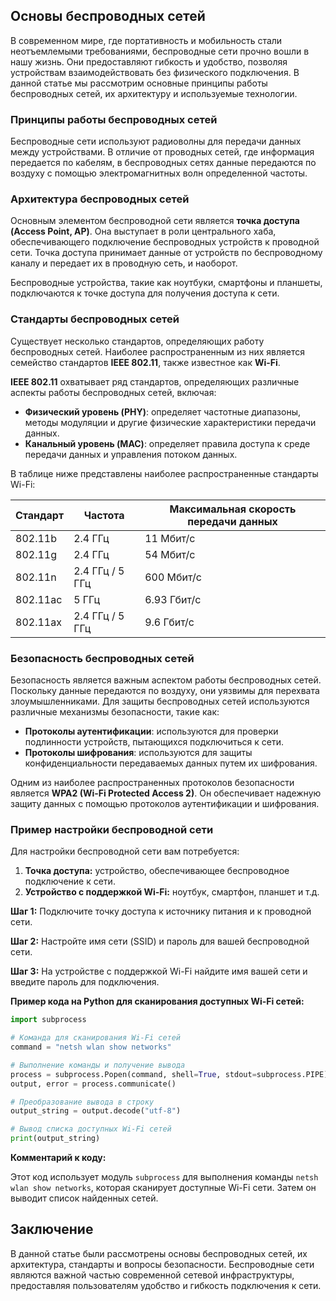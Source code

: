 ## Основы беспроводных сетей

В современном мире, где портативность и мобильность стали неотъемлемыми требованиями, беспроводные сети прочно вошли в нашу жизнь. Они предоставляют гибкость и удобство, позволяя устройствам взаимодействовать без физического подключения. В данной статье мы рассмотрим основные принципы работы беспроводных сетей, их архитектуру и используемые технологии.

### Принципы работы беспроводных сетей

Беспроводные сети используют радиоволны для передачи данных между устройствами. В отличие от проводных сетей, где информация передается по кабелям, в беспроводных сетях данные передаются по воздуху с помощью электромагнитных волн определенной частоты.

### Архитектура беспроводных сетей

Основным элементом беспроводной сети является **точка доступа (Access Point, AP)**. Она выступает в роли центрального хаба, обеспечивающего подключение беспроводных устройств к проводной сети. Точка доступа принимает данные от устройств по беспроводному каналу и передает их в проводную сеть, и наоборот.

Беспроводные устройства, такие как ноутбуки, смартфоны и планшеты, подключаются к точке доступа для получения доступа к сети.  

### Стандарты беспроводных сетей

Существует несколько стандартов, определяющих работу беспроводных сетей. Наиболее распространенным из них является семейство стандартов **IEEE 802.11**, также известное как **Wi-Fi**.  

**IEEE 802.11**  охватывает ряд стандартов, определяющих различные аспекты работы беспроводных сетей, включая:

* **Физический уровень (PHY)**: определяет частотные диапазоны, методы модуляции и другие физические характеристики передачи данных.
* **Канальный уровень (MAC)**: определяет правила доступа к среде передачи данных и управления потоком данных.

В таблице ниже представлены наиболее распространенные стандарты Wi-Fi:

| Стандарт | Частота | Максимальная скорость передачи данных |
|---|---|---|
| 802.11b | 2.4 ГГц | 11 Мбит/с |
| 802.11g | 2.4 ГГц | 54 Мбит/с |
| 802.11n | 2.4 ГГц / 5 ГГц | 600 Мбит/с |
| 802.11ac | 5 ГГц | 6.93 Гбит/с |
| 802.11ax | 2.4 ГГц / 5 ГГц | 9.6 Гбит/с |

### Безопасность беспроводных сетей

Безопасность является важным аспектом работы беспроводных сетей. Поскольку данные передаются по воздуху, они уязвимы для перехвата злоумышленниками. Для защиты беспроводных сетей используются различные механизмы безопасности, такие как:

* **Протоколы аутентификации**: используются для проверки подлинности устройств, пытающихся подключиться к сети.
* **Протоколы шифрования**: используются для защиты конфиденциальности передаваемых данных путем их шифрования.

Одним из наиболее распространенных протоколов безопасности является **WPA2 (Wi-Fi Protected Access 2)**. Он обеспечивает надежную защиту данных с помощью протоколов аутентификации и шифрования.

### Пример настройки беспроводной сети

Для настройки беспроводной сети вам потребуется:

1. **Точка доступа:** устройство, обеспечивающее беспроводное подключение к сети.
2. **Устройство с поддержкой Wi-Fi:** ноутбук, смартфон, планшет и т.д.

**Шаг 1:** Подключите точку доступа к источнику питания и к проводной сети.

**Шаг 2:** Настройте имя сети (SSID) и пароль для вашей беспроводной сети.

**Шаг 3:** На устройстве с поддержкой Wi-Fi найдите имя вашей сети и введите пароль для подключения.

**Пример кода на Python для сканирования доступных Wi-Fi сетей:**

```python
import subprocess

# Команда для сканирования Wi-Fi сетей
command = "netsh wlan show networks"

# Выполнение команды и получение вывода
process = subprocess.Popen(command, shell=True, stdout=subprocess.PIPE)
output, error = process.communicate()

# Преобразование вывода в строку
output_string = output.decode("utf-8")

# Вывод списка доступных Wi-Fi сетей
print(output_string)
```

**Комментарий к коду:**

Этот код использует модуль `subprocess` для выполнения команды `netsh wlan show networks`, которая сканирует доступные Wi-Fi сети. Затем он выводит список найденных сетей. 

## Заключение

В данной статье были рассмотрены основы беспроводных сетей, их архитектура, стандарты и вопросы безопасности.  Беспроводные сети являются важной частью современной сетевой инфраструктуры, предоставляя пользователям удобство и гибкость подключения к сети.
